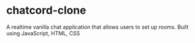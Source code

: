 # chatcord-clone
A realtime vanilla chat application that allows users to set up rooms. Built using JavaScript, HTML, CSS
